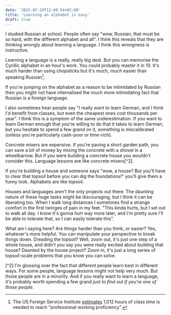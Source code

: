 ```yaml
---
date: '2025-07-29T12:40:54+02:00'
title: 'Learning an alphabet is easy'
draft: true
---
```


I studied Russian at school. People often say "wow, Russian, that must be so
hard, with the different alphabet and all". I think this reveals that they are
thinking wrongly about learning a language. I think this wrongness is
instructive.

Learning a language is a really, really big deal. But you can memorise the
Cyrillic alphabet in an hour's work. You could probably master it in 10. It's
much harder than using chopsticks but it's much, _much_ easier than speaking
Russian[^1]. 

If you're jumping on the alphabet as a reason to be intimidated by Russian then
you might not have internalised the much more intimidating fact that Russian is
a foreign language.

I also sometimes hear people say "I really want to learn German, and I think I'd
benefit from classes, but even the cheapest ones cost thousands per year". I
think this is a symptom of the same underestimation. If you want to learn German
enough that you're willing to do that it takes to learn German, but you hesitate
to spend a few grand on it, something is miscalibrated (unless you're
particularly cash-poor or time-rich).

Concrete mixers are expensive. If you're paving a short garden path, you can
save a bit of money by mixing the concrete with a shovel in a wheelbarrow. But
if you were building a concrete house you wouldn't consider this. Language
lessons are like concrete mixers[^2].

If you're building a house and someone says "wow, a house? But you'll have to
clear that topsoil before you can dig the foundations!" you'll give them a funny
look. Alphabets are like topsoil.

Houses and languages aren't the only projects out there. The daunting nature of
these huge tasks might be discouraging, but I think it can be liberating too.
When I walk long distances I sometimes find a strange comfort in the first
twinges of pain in my feet. "This kinda hurts, but I set out to walk all day.
I know it's gonna hurt way more later, and I'm pretty sure I'll be able to
tolerate that, so I can easily tolerate this".

What am I saying here? Are things harder than you think, or easier? Yes,
whatever's more helpful. You can manipulate your perspective to break things
down. Dreading the topsoil? Well, zoom out, it's just one step of a whole house,
and didn't you say you were really excited about building that house? Daunted by
the house project? Zoom in, it's just a long series of topsoil-scale problems
that you know you can solve.

[^1]: The US Foreign Service Institute
[estimates](https://www.state.gov/foreign-service-institute/foreign-language-training)
1,012 hours of _class time_ is needed to reach "professional working
proficiency".

[^2] I'm glossing over the fact that different people learn best in different
ways. For some people, language lessons might not help very much. But those
people are in a minority. And if you really want to learn a language, it's
probably worth spending a few grand _just to find out if you're one of those
people_.